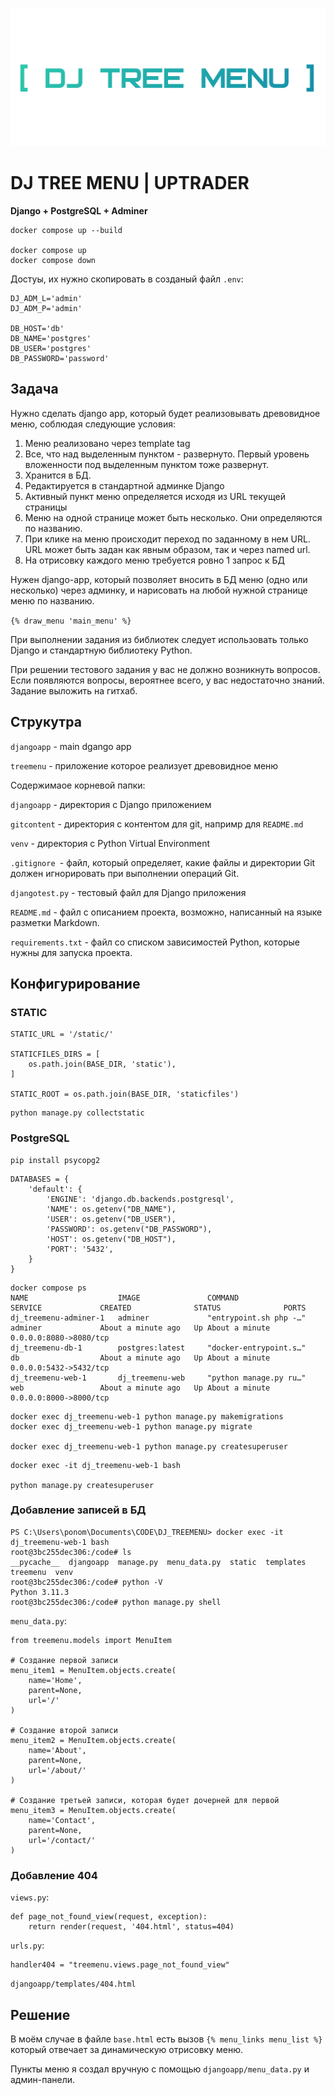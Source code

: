 ![](gitcontent/djtreemenu.png)

# DJ TREE MENU | UPTRADER 

**Django + PostgreSQL + Adminer**

```
docker compose up --build

docker compose up
docker compose down
```

Достуы, их нужно скопировать в созданый файл `.env`:
```
DJ_ADM_L='admin'
DJ_ADM_P='admin'

DB_HOST='db'
DB_NAME='postgres'
DB_USER='postgres'
DB_PASSWORD='password'
```

## Задача

Нужно сделать django app, который будет реализовывать древовидное меню, соблюдая следующие условия:

1) Меню реализовано через template tag
2) Все, что над выделенным пунктом - развернуто. Первый уровень вложенности под выделенным пунктом тоже развернут.
3) Хранится в БД.
4) Редактируется в стандартной админке Django
5) Активный пункт меню определяется исходя из URL текущей страницы
6) Меню на одной странице может быть несколько. Они определяются по названию.
7) При клике на меню происходит переход по заданному в нем URL. URL может быть задан как явным образом, так и через named url.
8) На отрисовку каждого меню требуется ровно 1 запрос к БД

Нужен django-app, который позволяет вносить в БД меню (одно или несколько) через админку, и нарисовать на любой нужной странице меню по названию.

`{% draw_menu 'main_menu' %}`

При выполнении задания из библиотек следует использовать только Django и стандартную библиотеку Python.

При решении тестового задания у вас не должно возникнуть вопросов. Если появляются вопросы, вероятнее всего, у вас недостаточно знаний. Задание выложить на гитхаб.



## Струкутра

`djangoapp` - main dgango app

`treemenu` - приложение которое реализует древовидное меню


Содержимаое корневой папки:

`djangoapp` - директория с Django приложением

`gitcontent` - директория с контентом для git, напримр для `README.md`

`venv` - директория с Python Virtual Environment

`.gitignore `- файл, который определяет, какие файлы и директории Git должен игнорировать при выполнении операций Git.

`djangotest.py` - тестовый файл для Django приложения

`README.md` - файл с описанием проекта, возможно, написанный на языке разметки Markdown.

`requirements.txt` - файл со списком зависимостей Python, которые нужны для запуска проекта.


## Конфигурирование

### STATIC
```
STATIC_URL = '/static/'

STATICFILES_DIRS = [
    os.path.join(BASE_DIR, 'static'),
]

STATIC_ROOT = os.path.join(BASE_DIR, 'staticfiles')
```
```
python manage.py collectstatic
```
### PostgreSQL
```
pip install psycopg2
```
```
DATABASES = {
    'default': {
        'ENGINE': 'django.db.backends.postgresql',
        'NAME': os.getenv("DB_NAME"),
        'USER': os.getenv("DB_USER"),
        'PASSWORD': os.getenv("DB_PASSWORD"),
        'HOST': os.getenv("DB_HOST"),
        'PORT': '5432',
    }
}
```

```
docker compose ps
NAME                    IMAGE               COMMAND                  SERVICE             CREATED              STATUS              PORTS
dj_treemenu-adminer-1   adminer             "entrypoint.sh php -…"   adminer             About a minute ago   Up About a minute   0.0.0.0:8080->8080/tcp
dj_treemenu-db-1        postgres:latest     "docker-entrypoint.s…"   db                  About a minute ago   Up About a minute   0.0.0.0:5432->5432/tcp
dj_treemenu-web-1       dj_treemenu-web     "python manage.py ru…"   web                 About a minute ago   Up About a minute   0.0.0.0:8000->8000/tcp
```

```
docker exec dj_treemenu-web-1 python manage.py makemigrations
docker exec dj_treemenu-web-1 python manage.py migrate

docker exec dj_treemenu-web-1 python manage.py createsuperuser
```

```
docker exec -it dj_treemenu-web-1 bash

python manage.py createsuperuser
```

### Добавление записей в БД 

```
PS C:\Users\ponom\Documents\CODE\DJ_TREEMENU> docker exec -it dj_treemenu-web-1 bash
root@3bc255dec306:/code# ls
__pycache__  djangoapp  manage.py  menu_data.py  static  templates  treemenu  venv
root@3bc255dec306:/code# python -V
Python 3.11.3
root@3bc255dec306:/code# python manage.py shell
```
`menu_data.py`:
```
from treemenu.models import MenuItem

# Создание первой записи
menu_item1 = MenuItem.objects.create(
    name='Home',
    parent=None,
    url='/'
)

# Создание второй записи
menu_item2 = MenuItem.objects.create(
    name='About',
    parent=None,
    url='/about/'
)

# Создание третьей записи, которая будет дочерней для первой
menu_item3 = MenuItem.objects.create(
    name='Contact',
    parent=None,
    url='/contact/'
)
```
### Добавление 404

`views.py`:
```
def page_not_found_view(request, exception):
    return render(request, '404.html', status=404)
```
`urls.py`:
```
handler404 = "treemenu.views.page_not_found_view"
```

`djangoapp/templates/404.html`

## Решение

В моём случае в файле `base.html` есть вызов `{% menu_links menu_list %}` который отвечает за динамическую отрисовку меню. 

Пункты меню я создал вручную с помощью `djangoapp/menu_data.py` и админ-панели.